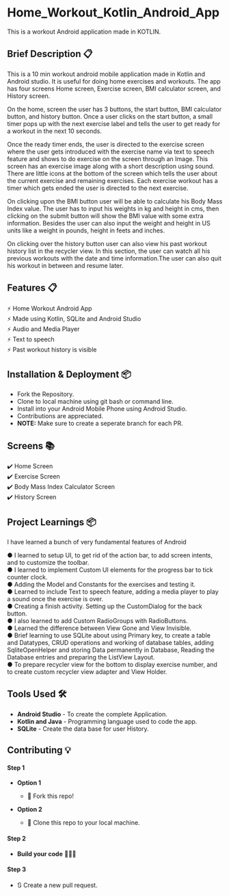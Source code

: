 # Home_Workout_Kotlin_Android_App
This is a workout Android application made in KOTLIN.
## Brief Description 📋
<p> This is a 10 min workout android mobile application made in Kotlin and Android studio. It is useful for doing home exercises and workouts. The app has four screens Home screen, Exercise screen, BMI calculator screen, and  History screen.</p>
    
<p> On the home, screen the user has 3 buttons, the start button, BMI calculator button, and history button.  Once a user clicks on the start button, a small timer pops up with the next exercise label and tells the user to get ready for a workout in the next 10 seconds.</p>
 
 <p>Once the ready timer ends, the user is directed to the exercise screen where the user gets introduced with the exercise name via text to speech feature and shows to do exercise on the screen through an Image. This screen has an exercise image along with a short description using sound. There are little icons at the bottom of the screen which tells the user about the current exercise and remaining exercises. Each exercise workout has a timer which gets ended the user is directed to the next exercise.</p>
 
 <p>On clicking upon the BMI  button user will be able to calculate his Body Mass Index value. The user has to input his weights in kg and height in cms, then clicking on the submit button will show the BMI value with some extra information. Besides the user can also input the weight and height in US units like a weight in pounds, height in feets and inches.</p>
 
<p>On clicking over the history button user can also view his past workout history list in the recycler view. In this section, the user can watch all his previous workouts with the date and time information.The user can also quit his workout in between and resume later.</p>


## Features 📋
⚡️ Home Workout Android App \
⚡️ Made using Kotlin, SQLite and Android Studio\
⚡️ Audio and Media Player\
⚡️ Text to speech\
⚡️ Past workout history is visible

## Installation & Deployment 📦
- Fork the Repository.
- Clone to local machine using git bash or command line.
- Install into your Android Mobile Phone using Android Studio.
- Contributions are appreciated.
- <b>NOTE:</b> Make sure to create a seperate branch for each PR.

## Screens 📚
✔️ Home Screen\
✔️ Exercise Screen\
✔️ Body Mass Index Calculator Screen\
✔️ History Screen

## Project Learnings  📦
I have learned a bunch of very fundamental features of Android

● I learned to setup UI, to get rid of the action bar, to add screen intents, and to customize the toolbar.\
● I learned to implement Custom UI elements for the progress bar to tick counter clock.\
● Adding the Model and Constants for the exercises and testing it.\
● Learned to include Text to speech feature, adding a media player to play a sound once the exercise is over.\
● Creating a finish activity. Setting up the CustomDialog for the back button.\
● I also learned to add Custom RadioGroups with RadioButtons.\
● Learned the difference between View Gone and View Invisible.\
● Brief learning to use SQLite about using Primary key, to create a table and Datatypes, CRUD operations and working of database tables, adding    SqliteOpenHelper and storing Data permanently in Database, Reading the Database entries and preparing the ListView Layout.\
● To prepare recycler view for the bottom to display exercise number, and to create custom recycler view adapter and View Holder.

## Tools Used 🛠️
* <b>Android Studio</b> - To create the complete Application.
* <b>Kotlin and Java</b> - Programming language used to code the app.
* <b>SQLite</b> - Create the data base for user History.

## Contributing 💡
#### Step 1

- **Option 1**
    - 🍴 Fork this repo!

- **Option 2**
    - 👯 Clone this repo to your local machine.


#### Step 2

- **Build your code** 🔨🔨🔨

#### Step 3

- 🔃 Create a new pull request.

